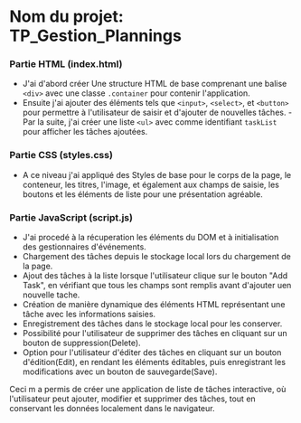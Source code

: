 # Nom du projet: TP_Gestion_Plannings


### Partie HTML (index.html)

- J'ai d'abord créer Une structure HTML de base comprenant une balise `<div>` avec une classe `.container` pour contenir l'application.
- Ensuite j'ai ajouter des éléments tels que `<input>`, `<select>`, et `<button>` pour permettre à l'utilisateur de saisir et d'ajouter de nouvelles tâches.
-Par la suite, j'ai créer une liste `<ul>` avec comme identifiant `taskList` pour afficher les tâches ajoutées.

### Partie CSS (styles.css)

- A ce niveau j'ai appliqué des Styles de base pour le corps de la page, le conteneur, les titres, l'image, et également aux champs de saisie, les boutons et les éléments de liste pour une présentation agréable.

### Partie JavaScript (script.js)

- J'ai procedé à la récuperation les éléments du DOM et à initialisation des gestionnaires d'événements.
- Chargement des tâches depuis le stockage local lors du chargement de la page.
- Ajout des tâches à la liste lorsque l'utilisateur clique sur le bouton "Add Task", en vérifiant que tous les champs sont remplis avant d'ajouter uen nouvelle tache.
- Création de manière dynamique des éléments HTML représentant une tâche avec les informations saisies.
- Enregistrement des tâches dans le stockage local pour les conserver.
- Possibilité pour l'utilisateur de supprimer des tâches en cliquant sur un bouton de suppression(Delete).
- Option pour l'utilisateur d'éditer des tâches en cliquant sur un bouton d'édition(Edit), en rendant les éléments éditables, puis enregistrant les modifications avec un bouton de sauvegarde(Save).

Ceci m a permis de créer une application de liste de tâches interactive, où l'utilisateur peut ajouter, modifier et supprimer des tâches, tout en conservant les données localement dans le navigateur.